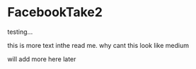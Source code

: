 FacebookTake2
=============

testing...

this is more text inthe read me. 
why cant this look like medium

will add more here later
